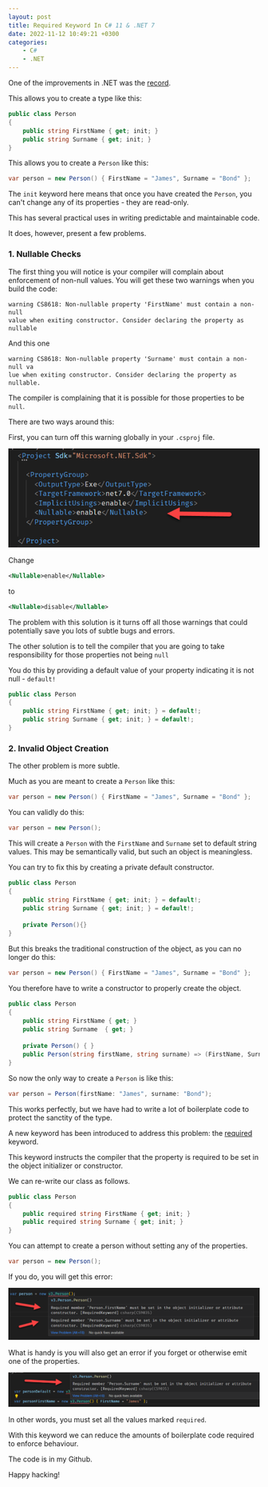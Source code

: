 ```yaml
---
layout: post
title: Required Keyword In C# 11 & .NET 7
date: 2022-11-12 10:49:21 +0300
categories:
    - C#
    - .NET
---
```

One of the improvements in .NET was the [record](https://learn.microsoft.com/en-us/dotnet/csharp/language-reference/builtin-types/record).

This allows you to create a type like this:

```csharp
public class Person
{
    public string FirstName { get; init; }
    public string Surname { get; init; }
}
```

This allows you to create a `Person` like this:

```csharp
var person = new Person() { FirstName = "James", Surname = "Bond" };
```

The `init` keyword here means that once you have created the `Person`, you can't change any of its properties - they are read-only.

This has several practical uses in writing predictable and maintainable code.

It does, however, present a few problems.

### 1. Nullable Checks

The first thing you will notice is your compiler will complain about enforcement of non-null values. You will get these two warnings when you build the code:

```plaintext
warning CS8618: Non-nullable property 'FirstName' must contain a non-null 
value when exiting constructor. Consider declaring the property as nullable
```

And this one

```plaintext
warning CS8618: Non-nullable property 'Surname' must contain a non-null va 
lue when exiting constructor. Consider declaring the property as nullable.
```

The compiler is complaining that it is possible for those properties to be `null`.

There are two ways around this:

First, you can turn off this warning globally in your `.csproj` file.

![](../images/2022/11/Nullable.png)

Change

```xml
<Nullable>enable</Nullable>
```

to

```xml
<Nullable>disable</Nullable>
```

The problem with this solution is it turns off all those warnings that could potentially save you lots of subtle bugs and errors.

The other solution is to tell the compiler that you are going to take responsibility for those properties not being `null`

You do this by providing a default value of your property indicating it is not null - `default!`

```csharp
public class Person
{
    public string FirstName { get; init; } = default!;
    public string Surname { get; init; } = default!;
}
```

### 2. Invalid Object Creation

The other problem is more subtle.

Much as you are meant to create a `Person` like this:

```csharp
var person = new Person() { FirstName = "James", Surname = "Bond" };
```

You can validly do this:

```csharp
var person = new Person();
```

This will create a `Person` with the `FirstName` and `Surname` set to default string values. This may be semantically valid, but such an object is meaningless.

You can try to fix this by creating a private default constructor.

```csharp
public class Person
{
    public string FirstName { get; init; } = default!;
    public string Surname { get; init; } = default!;
    
    private Person(){}
}
```

But this breaks the traditional construction of the object, as you can no longer do this:

```csharp
var person = new Person() { FirstName = "James", Surname = "Bond" };
```

You therefore have to write a constructor to properly create the object.

```csharp
public class Person
{
    public string FirstName { get; }
    public string Surname  { get; }

    private Person() { }
    public Person(string firstName, string surname) => (FirstName, Surname) = (firstName, surname);
}
```

So now the only way to create a `Person` is like this:

```csharp
var person = Person(firstName: "James", surname: "Bond");
```

This works perfectly, but we have had to write a lot of boilerplate code to protect the sanctity of the type.

A new keyword has been introduced to address this problem: the [required](https://learn.microsoft.com/en-us/dotnet/csharp/language-reference/keywords/required) keyword.

This keyword instructs the compiler that the property is required to be set in the object initializer or constructor.

We can re-write our class as follows.

```csharp
public class Person
{
    public required string FirstName { get; init; }
    public required string Surname { get; init; }
}
```

You can attempt to create a person without setting any of the properties.

```csharp
var person = new Person();
```

If you do, you will get this error:

![](../images/2022/11/PersonError1.png)

What is handy is you will also get an error if you forget or otherwise emit one of the properties.

![](../images/2022/11/PersonError2.png)

In other words, you must set all the values marked `required`.

With this keyword we can reduce the amounts of boilerplate code required to enforce behaviour.

The code is in my Github.

Happy hacking!